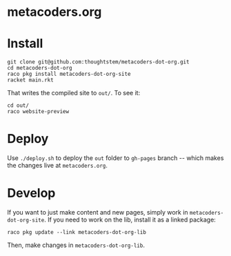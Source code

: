 metacoders.org
============

# Install

```
git clone git@github.com:thoughtstem/metacoders-dot-org.git
cd metacoders-dot-org
raco pkg install metacoders-dot-org-site
racket main.rkt
```

That writes the compiled site to `out/`.  To see it:

```
cd out/
raco website-preview
```

# Deploy

Use `./deploy.sh` to deploy the `out` folder to `gh-pages` branch -- which makes the changes live at `metacoders.org`.


# Develop

If you want to just make content and new pages, simply work in `metacoders-dot-org-site`.  If you need to work on the lib, install it as a linked package:

```
raco pkg update --link metacoders-dot-org-lib
```

Then, make changes in `metacoders-dot-org-lib`.



